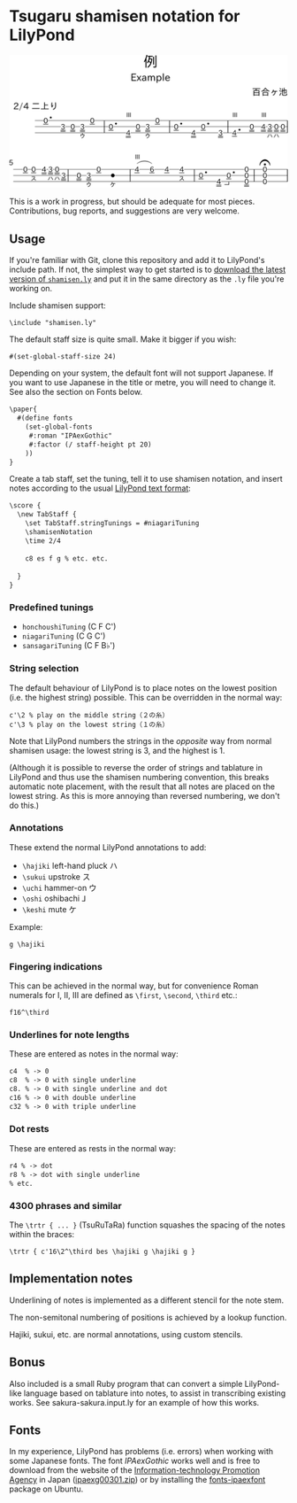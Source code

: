 # Tsugaru shamisen notation for LilyPond

![Sample output](example.svg)

This is a work in progress, but should be adequate for most pieces.
Contributions, bug reports, and suggestions are very welcome.

## Usage

If you're familiar with Git, clone this repository and add it to LilyPond's
include path. If not, the simplest way to get started is to
[download the latest version of `shamisen.ly`](https://raw.githubusercontent.com/threedaymonk/lilypond-shamisen/docs/shamisen.ly)
and put it in the same directory as the `.ly` file you're working on.

Include shamisen support:

    \include "shamisen.ly"

The default staff size is quite small. Make it bigger if you wish:

    #(set-global-staff-size 24)

Depending on your system, the default font will not support Japanese. If you
want to use Japanese in the title or metre, you will need to change it. See
also the section on Fonts below.

    \paper{
      #(define fonts
        (set-global-fonts
         #:roman "IPAexGothic"
         #:factor (/ staff-height pt 20)
        ))
    }

Create a tab staff, set the tuning, tell it to use shamisen notation, and
insert notes according to the usual
[LilyPond text format](http://lilypond.org/text-input.html):

    \score {
      \new TabStaff {
        \set TabStaff.stringTunings = #niagariTuning
        \shamisenNotation
        \time 2/4

        c8 es f g % etc. etc.

      }
    }

### Predefined tunings

- `honchoushiTuning` (C F C')
- `niagariTuning` (C G C')
- `sansagariTuning` (C F B♭')

### String selection

The default behaviour of LilyPond is to place notes on the lowest position
(i.e. the highest string) possible. This can be overridden in the normal way:

    c'\2 % play on the middle string（２の糸）
    c'\3 % play on the lowest string（１の糸）

Note that LilyPond numbers the strings in the *opposite* way from
normal shamisen usage: the lowest string is 3, and the highest is 1.

(Although it is possible to reverse the order of strings and tablature in
LilyPond and thus use the shamisen numbering convention, this breaks
automatic note placement, with the result that all notes are placed on the
lowest string. As this is more annoying than reversed numbering, we don't do
this.)

### Annotations

These extend the normal LilyPond annotations to add:

- `\hajiki` left-hand pluck ハ
- `\sukui` upstroke ス
- `\uchi` hammer-on ウ
- `\oshi` oshibachi ⅃
- `\keshi` mute ケ

Example:

    g \hajiki

### Fingering indications

This can be achieved in the normal way, but for convenience Roman numerals for
Ⅰ, Ⅱ, Ⅲ are defined as `\first`, `\second`, `\third` etc.:

    f16^\third

### Underlines for note lengths

These are entered as notes in the normal way:

    c4  % -> 0
    c8  % -> 0 with single underline
    c8. % -> 0 with single underline and dot
    c16 % -> 0 with double underline
    c32 % -> 0 with triple underline

### Dot rests

These are entered as rests in the normal way:

    r4 % -> dot
    r8 % -> dot with single underline
    % etc.

### 4300 phrases and similar

The `\trtr { ... }` (TsuRuTaRa) function squashes the spacing of the
notes within the braces:

    \trtr { c'16\2^\third bes \hajiki g \hajiki g }

## Implementation notes

Underlining of notes is implemented as a different stencil for the note stem.

The non-semitonal numbering of positions is achieved by a lookup function.

Hajiki, sukui, etc. are normal annotations, using custom stencils.

## Bonus

Also included is a small Ruby program that can convert a simple LilyPond-like
language based on tablature into notes, to assist in transcribing existing
works. See sakura-sakura.input.ly for an example of how this works.

## Fonts

In my experience, LilyPond has problems (i.e. errors) when working with some
Japanese fonts. The font *IPAexGothic* works well and is free to download from
the website of the
[Information-technology Promotion Agency](https://ipafont.ipa.go.jp/node26#en)
in Japan ([ipaexg00301.zip](https://oscdl.ipa.go.jp/IPAexfont/ipaexg00301.zip))
or by installing the [fonts-ipaexfont](apt:fonts-ipaexfont) package on Ubuntu.
